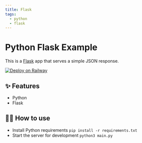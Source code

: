 ```yaml
---
title: Flask
tags:
  - python
  - flask
---
```


# Python Flask Example

This is a [Flask](https://flask.palletsprojects.com/en/1.1.x/) app that serves a simple JSON response.

[![Deploy on Railway](https://railway.app/button.svg)](https://railway.app/new/template/zUcpux)

## ✨ Features

- Python
- Flask

## 💁‍♀️ How to use

- Install Python requirements `pip install -r requirements.txt`
- Start the server for development `python3 main.py`
